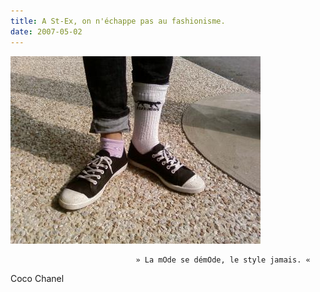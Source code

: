 ```yaml
---
title: A St-Ex, on n'échappe pas au fashionisme.
date: 2007-05-02
---
```


![une image](./img/867830977_small.jpg)


                                » La mOde se démOde, le style jamais. «
Coco Chanel
            
